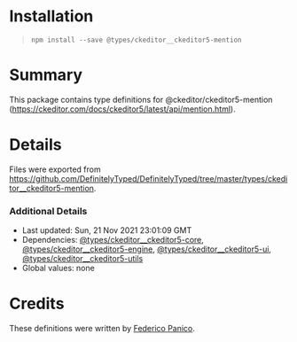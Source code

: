 # Installation
> `npm install --save @types/ckeditor__ckeditor5-mention`

# Summary
This package contains type definitions for @ckeditor/ckeditor5-mention (https://ckeditor.com/docs/ckeditor5/latest/api/mention.html).

# Details
Files were exported from https://github.com/DefinitelyTyped/DefinitelyTyped/tree/master/types/ckeditor__ckeditor5-mention.

### Additional Details
 * Last updated: Sun, 21 Nov 2021 23:01:09 GMT
 * Dependencies: [@types/ckeditor__ckeditor5-core](https://npmjs.com/package/@types/ckeditor__ckeditor5-core), [@types/ckeditor__ckeditor5-engine](https://npmjs.com/package/@types/ckeditor__ckeditor5-engine), [@types/ckeditor__ckeditor5-ui](https://npmjs.com/package/@types/ckeditor__ckeditor5-ui), [@types/ckeditor__ckeditor5-utils](https://npmjs.com/package/@types/ckeditor__ckeditor5-utils)
 * Global values: none

# Credits
These definitions were written by [Federico Panico](https://github.com/fedemp).
